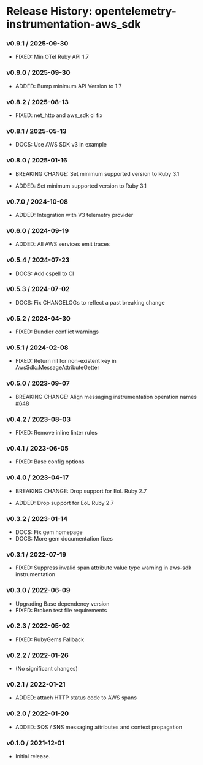 # Release History: opentelemetry-instrumentation-aws_sdk

### v0.9.1 / 2025-09-30

* FIXED: Min OTel Ruby API 1.7

### v0.9.0 / 2025-09-30

* ADDED: Bump minimum API Version to 1.7

### v0.8.2 / 2025-08-13

* FIXED: net_http and aws_sdk ci fix

### v0.8.1 / 2025-05-13

* DOCS: Use AWS SDK v3 in example

### v0.8.0 / 2025-01-16

* BREAKING CHANGE: Set minimum supported version to Ruby 3.1

* ADDED: Set minimum supported version to Ruby 3.1

### v0.7.0 / 2024-10-08

* ADDED: Integration with V3 telemetry provider

### v0.6.0 / 2024-09-19

* ADDED: All AWS services emit traces

### v0.5.4 / 2024-07-23

* DOCS: Add cspell to CI

### v0.5.3 / 2024-07-02

* DOCS: Fix CHANGELOGs to reflect a past breaking change

### v0.5.2 / 2024-04-30

* FIXED: Bundler conflict warnings

### v0.5.1 / 2024-02-08

* FIXED: Return nil for non-existent key in AwsSdk::MessageAttributeGetter

### v0.5.0 / 2023-09-07

* BREAKING CHANGE: Align messaging instrumentation operation names [#648](https://github.com/open-telemetry/opentelemetry-ruby-contrib/pull/648)

### v0.4.2 / 2023-08-03

* FIXED: Remove inline linter rules

### v0.4.1 / 2023-06-05

* FIXED: Base config options

### v0.4.0 / 2023-04-17

* BREAKING CHANGE: Drop support for EoL Ruby 2.7

* ADDED: Drop support for EoL Ruby 2.7

### v0.3.2 / 2023-01-14

* DOCS: Fix gem homepage
* DOCS: More gem documentation fixes

### v0.3.1 / 2022-07-19

* FIXED: Suppress invalid span attribute value type warning in aws-sdk instrumentation

### v0.3.0 / 2022-06-09

* Upgrading Base dependency version
* FIXED: Broken test file requirements

### v0.2.3 / 2022-05-02

* FIXED: RubyGems Fallback

### v0.2.2 / 2022-01-26

* (No significant changes)

### v0.2.1 / 2022-01-21

* ADDED: attach HTTP status code to AWS spans

### v0.2.0 / 2022-01-20

* ADDED: SQS / SNS messaging attributes and context propagation

### v0.1.0 / 2021-12-01

* Initial release.
